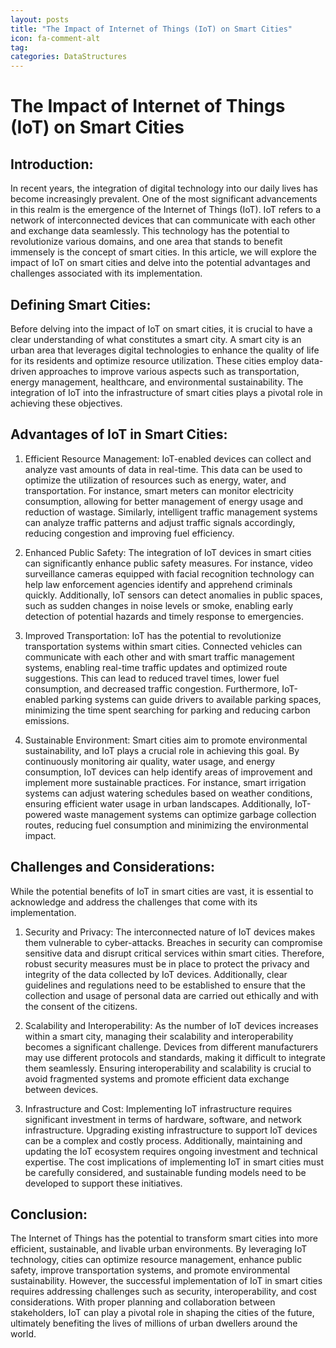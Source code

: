 ```yaml
---
layout: posts
title: "The Impact of Internet of Things (IoT) on Smart Cities"
icon: fa-comment-alt
tag:      
categories: DataStructures
---
```



# The Impact of Internet of Things (IoT) on Smart Cities

## Introduction:
In recent years, the integration of digital technology into our daily lives has become increasingly prevalent. One of the most significant advancements in this realm is the emergence of the Internet of Things (IoT). IoT refers to a network of interconnected devices that can communicate with each other and exchange data seamlessly. This technology has the potential to revolutionize various domains, and one area that stands to benefit immensely is the concept of smart cities. In this article, we will explore the impact of IoT on smart cities and delve into the potential advantages and challenges associated with its implementation.

## Defining Smart Cities:
Before delving into the impact of IoT on smart cities, it is crucial to have a clear understanding of what constitutes a smart city. A smart city is an urban area that leverages digital technologies to enhance the quality of life for its residents and optimize resource utilization. These cities employ data-driven approaches to improve various aspects such as transportation, energy management, healthcare, and environmental sustainability. The integration of IoT into the infrastructure of smart cities plays a pivotal role in achieving these objectives.

## Advantages of IoT in Smart Cities:
1. Efficient Resource Management:
IoT-enabled devices can collect and analyze vast amounts of data in real-time. This data can be used to optimize the utilization of resources such as energy, water, and transportation. For instance, smart meters can monitor electricity consumption, allowing for better management of energy usage and reduction of wastage. Similarly, intelligent traffic management systems can analyze traffic patterns and adjust traffic signals accordingly, reducing congestion and improving fuel efficiency.

2. Enhanced Public Safety:
The integration of IoT devices in smart cities can significantly enhance public safety measures. For instance, video surveillance cameras equipped with facial recognition technology can help law enforcement agencies identify and apprehend criminals quickly. Additionally, IoT sensors can detect anomalies in public spaces, such as sudden changes in noise levels or smoke, enabling early detection of potential hazards and timely response to emergencies.

3. Improved Transportation:
IoT has the potential to revolutionize transportation systems within smart cities. Connected vehicles can communicate with each other and with smart traffic management systems, enabling real-time traffic updates and optimized route suggestions. This can lead to reduced travel times, lower fuel consumption, and decreased traffic congestion. Furthermore, IoT-enabled parking systems can guide drivers to available parking spaces, minimizing the time spent searching for parking and reducing carbon emissions.

4. Sustainable Environment:
Smart cities aim to promote environmental sustainability, and IoT plays a crucial role in achieving this goal. By continuously monitoring air quality, water usage, and energy consumption, IoT devices can help identify areas of improvement and implement more sustainable practices. For instance, smart irrigation systems can adjust watering schedules based on weather conditions, ensuring efficient water usage in urban landscapes. Additionally, IoT-powered waste management systems can optimize garbage collection routes, reducing fuel consumption and minimizing the environmental impact.

## Challenges and Considerations:
While the potential benefits of IoT in smart cities are vast, it is essential to acknowledge and address the challenges that come with its implementation.

1. Security and Privacy:
The interconnected nature of IoT devices makes them vulnerable to cyber-attacks. Breaches in security can compromise sensitive data and disrupt critical services within smart cities. Therefore, robust security measures must be in place to protect the privacy and integrity of the data collected by IoT devices. Additionally, clear guidelines and regulations need to be established to ensure that the collection and usage of personal data are carried out ethically and with the consent of the citizens.

2. Scalability and Interoperability:
As the number of IoT devices increases within a smart city, managing their scalability and interoperability becomes a significant challenge. Devices from different manufacturers may use different protocols and standards, making it difficult to integrate them seamlessly. Ensuring interoperability and scalability is crucial to avoid fragmented systems and promote efficient data exchange between devices.

3. Infrastructure and Cost:
Implementing IoT infrastructure requires significant investment in terms of hardware, software, and network infrastructure. Upgrading existing infrastructure to support IoT devices can be a complex and costly process. Additionally, maintaining and updating the IoT ecosystem requires ongoing investment and technical expertise. The cost implications of implementing IoT in smart cities must be carefully considered, and sustainable funding models need to be developed to support these initiatives.

## Conclusion:
The Internet of Things has the potential to transform smart cities into more efficient, sustainable, and livable urban environments. By leveraging IoT technology, cities can optimize resource management, enhance public safety, improve transportation systems, and promote environmental sustainability. However, the successful implementation of IoT in smart cities requires addressing challenges such as security, interoperability, and cost considerations. With proper planning and collaboration between stakeholders, IoT can play a pivotal role in shaping the cities of the future, ultimately benefiting the lives of millions of urban dwellers around the world.